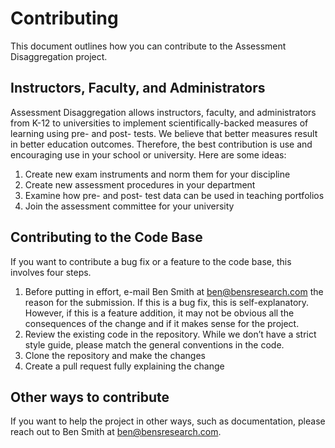 # Contributing

This document outlines how you can contribute to the Assessment Disaggregation project.

## Instructors, Faculty, and Administrators 

Assessment Disaggregation allows instructors, faculty, and administrators from K-12 to universities to implement scientifically-backed measures of learning using pre- and post- tests.  We believe that better measures result in better education outcomes.  Therefore, the best contribution is use and encouraging use in your school or university. Here are some ideas:

1. Create new exam instruments and norm them for your discipline
2. Create new assessment procedures in your department
3. Examine how pre- and post- test data can be used in teaching portfolios
4. Join the assessment committee for your university

## Contributing to the Code Base

If you want to contribute a bug fix or a feature to the code base, this involves four steps.  

1. Before putting in effort, e-mail Ben Smith at ben@bensresearch.com the reason for the submission.  If this is a bug fix, this is self-explanatory.  However, if this is a feature addition, it may not be obvious all the consequences of the change and if it makes sense for the project.
2. Review the existing code in the repository.  While we don’t have a strict style guide, please match the general conventions in the code.
3. Clone the repository and make the changes
4. Create a pull request fully explaining the change

## Other ways to contribute

If you want to help the project in other ways, such as documentation, please reach out to Ben Smith at ben@bensresearch.com.
